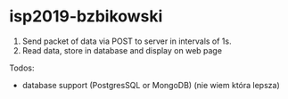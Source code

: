 # isp2019-bzbikowski

1. Send packet of data via POST to server in intervals of 1s.
2. Read data, store in database and display on web page

Todos:
* database support (PostgresSQL or MongoDB) (nie wiem która lepsza)